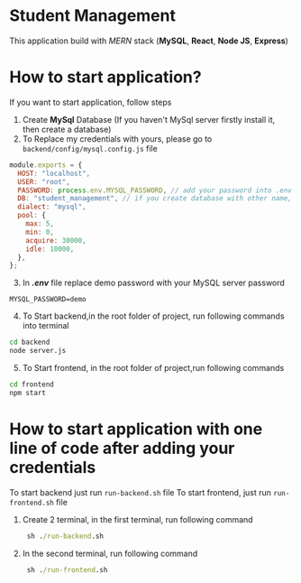 # Student Management
This application build with *MERN* stack (**MySQL**, **React**, **Node JS**, **Express**)

# How to start application?
If you want to start application, follow steps
1. Create **MySql** Database (If you haven't MySql server firstly install it, then create a database)
2. To Replace my credentials with yours, please go to `backend/config/mysql.config.js` file
```javascript
module.exports = {
  HOST: "localhost",
  USER: "root",
  PASSWORD: process.env.MYSQL_PASSWORD, // add your password into .env file
  DB: "student_management", // if you create database with other name, replace 'student_management' with that
  dialect: "mysql",
  pool: {
    max: 5,
    min: 0,
    acquire: 30000,
    idle: 10000,
  },
};

```
3. In ***.env*** file replace demo password with your MySQL server password
```
MYSQL_PASSWORD=demo
```
4. To Start backend,in the root folder of project, run following commands into terminal
```cmd
cd backend
node server.js
```
5. To Start frontend, in the root folder of project,run following commands
```cmd
cd frontend
npm start
```


# How to start application with one line of code after adding your credentials
To start backend just run `run-backend.sh` file
To start frontend, just run `run-frontend.sh` file

1. Create 2 terminal, in the first terminal, run following command
   ```cmd
    sh ./run-backend.sh
   ```
2. In the second terminal, run following command
   ```cmd
    sh ./run-frontend.sh
   ```

